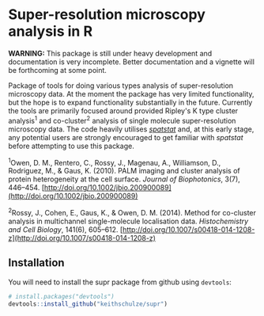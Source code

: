 # Super-resolution microscopy analysis in R

__WARNING:__ This package is still under heavy development and documentation is very incomplete. Better documentation and a vignette will be forthcoming at some point.

Package of tools for doing various types analysis of super-resolution microscopy data. At the moment the package has very limited functionality, but the hope is to expand functionality substantially in the future. Currently the tools are primarily focused around provided Ripley's K type cluster analysis<sup>1</sup> and co-cluster<sup>2</sup> analysis of single molecule super-resolution microscopy data. The code heavily utilises [_spatstat_](http://spatstat.github.io/) and, at this early stage, any potential users are strongly encouraged to get familiar with _spatstat_ before attempting to use this package.

<sup>1</sup>Owen, D. M., Rentero, C., Rossy, J., Magenau, A., Williamson, D., Rodriguez, M., & Gaus, K. (2010). PALM imaging and cluster analysis of protein heterogeneity at the cell surface. _Journal of Biophotonics_, 3(7), 446–454. [http://doi.org/10.1002/jbio.200900089](http://doi.org/10.1002/jbio.200900089)

<sup>2</sup>Rossy, J., Cohen, E., Gaus, K., & Owen, D. M. (2014). Method for co-cluster analysis in multichannel single-molecule localisation data. _Histochemistry and Cell Biology_, 141(6), 605–612. [http://doi.org/10.1007/s00418-014-1208-z](http://doi.org/10.1007/s00418-014-1208-z)

## Installation
You will need to install the supr package from github using `devtools`:

```R
# install.packages("devtools")
devtools::install_github("keithschulze/supr")
```